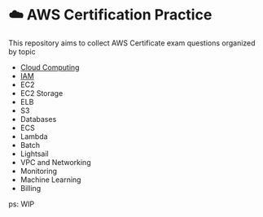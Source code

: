 # ☁️ AWS Certification Practice

This repository aims to collect AWS Certificate exam questions organized by topic

- [Cloud Computing](./Cloud%20Computing)
- [IAM](./IAM)
- EC2
- EC2 Storage
- ELB
- S3
- Databases
- ECS
- Lambda
- Batch
- Lightsail
- VPC and Networking
- Monitoring
- Machine Learning
- Billing

ps: WIP
